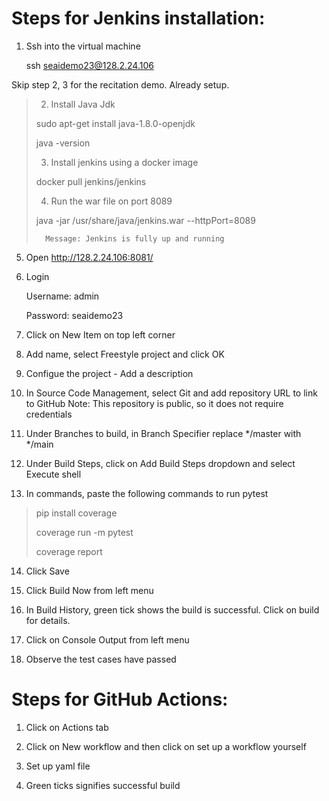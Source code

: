 # Steps for Jenkins installation:

1. Ssh into the virtual machine
	
	ssh seaidemo23@128.2.24.106

Skip step 2, 3 for the recitation demo. Already setup.

>2. Install Java Jdk
>	
>	sudo apt-get install java-1.8.0-openjdk
>	
>	java -version
>
>3. Install jenkins using a docker image
>	
>	docker pull jenkins/jenkins
>
>4. Run the war file on port 8089
>	
>	java -jar /usr/share/java/jenkins.war --httpPort=8089
>	
>		Message: Jenkins is fully up and running

5. Open http://128.2.24.106:8081/

6. Login 
	
	Username: admin
	
	Password: seaidemo23

7. Click on New Item on top left corner

8. Add name, select Freestyle project and click OK
	
9. Configue the project - Add a description
	
10. In Source Code Management, select Git and add repository URL to link to GitHub
Note: This repository is public, so it does not require credentials
	
11. Under Branches to build, in Branch Specifier replace */master with */main
		
12. Under Build Steps, click on Add Build Steps dropdown and select Execute shell

13. In commands, paste the following commands to run pytest
	
>pip install coverage
>
>coverage run -m pytest
>	
>coverage report
	
14. Click Save
	
15. Click Build Now from left menu 
	
16. In Build History, green tick shows the build is successful. Click on build for details.
	
17. Click on Console Output from left menu 
	
18. Observe the test cases have passed

# Steps for GitHub Actions:
	
1. Click on Actions tab

2. Click on New workflow and then click on set up a workflow yourself

3. Set up yaml file

4. Green ticks signifies successful build
	

	
